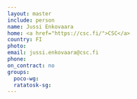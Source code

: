 ```yaml
---
layout: master
include: person
name: Jussi Enkovaara
home: <a href="https://csc.fi/">CSC</a>
country: FI
photo:
email: jussi.enkovaara@csc.fi
phone:
on_contract: no
groups:
  poco-wg:
  ratatosk-sg:
---
```

